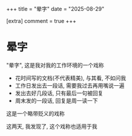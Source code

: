 +++
title = "晕字"
date = "2025-08-29"

[extra]
comment = true
+++

# 晕字

"晕字", 这是我对我的工作环境的一个戏称

- 花时间写的文档(不代表精美), 与其看, 不如问我
- 工作日发出去一段话, 需要我过去再用嘴说一遍
- 发出去好几段话, 只有最后一句被回复
- 周末发的一段话, 回复是周一读一下

这是一个略带贬义的戏称

这两天, 我发现了, 这个戏称也适用于我
